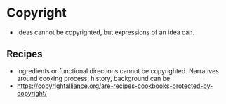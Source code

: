 # Copyright
* Ideas cannot be copyrighted, but expressions of an idea can.

## Recipes
* Ingredients or functional directions cannot be copyrighted. Narratives around cooking process, history, background can be.
* https://copyrightalliance.org/are-recipes-cookbooks-protected-by-copyright/
